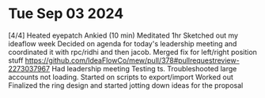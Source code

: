 # Tue Sep 03 2024
[4/4] Heated eyepatch
Ankied (10 min)
Meditated 1hr
Sketched out my ideaflow week
Decided on agenda for today's leadership meeting and coordinated it with rpc/ridhi and then jacob.
Merged fix for left/right position stuff https://github.com/IdeaFlowCo/mew/pull/378#pullrequestreview-2273037967
Had leadership meeting [](./leadership-meeting-2024-09-03.md)
Testing ts. Troubleshooted large accounts not loading. Started on scripts to export/import
Worked out
Finalized the ring design and started jotting down ideas for the proposal